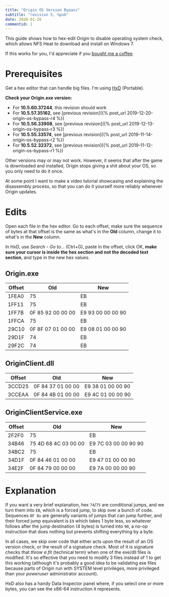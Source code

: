 ```yaml
---
title: "Origin OS Version Bypass"
subtitle: "revision 5, %pub"
date: 2020-01-26
commentid: 1
---
```


This guide shows how to hex-edit Origin to disable operating system check, which allows NFS Heat to download and install on Windows 7.

If this works for you, I'd appreciate if you [bought me a coffee](https://ko-fi.com/chylex).

# Prerequisites

Get a hex editor that can handle big files. I'm using [HxD](https://mh-nexus.de/en/hxd/) (Portable).

**Check your Origin.exe version:**
- For **10.5.60.37244**, this revision should work
- For **10.5.57.35162**, see [previous revision]({% post_url 2019-12-20-origin-os-bypass-r4 %})
- For **10.5.56.33908**, see [previous revision]({% post_url 2019-12-13-origin-os-bypass-r3 %})
- For **10.5.55.33574**, see [previous revision]({% post_url 2019-11-14-origin-os-bypass-r2 %})
- For **10.5.52.32372**, see [previous revision]({% post_url 2019-11-12-origin-os-bypass-r1 %})

Other versions may or may not work. However, it seems that after the game is downloaded and installed, Origin stops giving a shit about your OS, so you only need to do it once.

At some point I want to make a video tutorial showcasing and explaining the disassembly process, so that you can do it yourself more reliably whenever Origin updates.

# Edits

Open each file in the hex editor. Go to each offset, make sure the sequence of bytes at that offset is the same as what's in the **Old** column, change it to what's in the **New** column.

In HxD, use *Search - Go to...* (Ctrl+G), paste in the offset, click OK, **make sure your cursor is inside the hex section and not the decoded text section**, and type in the new hex values.

## Origin.exe

| Offset | Old | New |
| ------ | --- | --- |
| 1FEA0 | 75 | EB |
| 1FF11 | 75 | EB |
| 1FF7B | 0F 85 92 00 00 00 | E9 93 00 00 00 90 |
| 1FFCA | 75 | EB |
| 29C10 | 0F 8F 07 01 00 00 | E9 08 01 00 00 90 |
| 29D1F | 74 | EB |
| 29F2C | 74 | EB |

## OriginClient.dll

| Offset | Old | New |
| ------ | --- | --- |
| 3CCD25 | 0F 84 37 01 00 00 | E9 38 01 00 00 90 |
| 3CCEAA | 0F 84 4B 01 00 00 | E9 4C 01 00 00 90 |

## OriginClientService.exe

| Offset | Old | New |
| ------ | --- | --- |
| 2F2F0 | 75 | EB |
| 34B46 | 75 4D 68 4C 03 00 00 | E9 7C 03 00 00 90 90 |
| 34BC2 | 75 | EB |
| 34D1F | 0F 84 46 01 00 00 | E9 47 01 00 00 90 |
| 34E2F | 0F 84 79 00 00 00 | E9 7A 00 00 00 90 |

# Explanation

If you want a very brief explanation, hex `74`/`75` are conditional jumps, and we turn them into `EB`, which is a forced jump, to skip over a bunch of code. Sequences `0F 8x` are generally variants of jumps that can jump further, and their forced jump equivalent is `E9` which takes 1 byte less, so whatever follows after the jump destination (4 bytes) is turned into `90`, a no-op instruction that does nothing but prevents shifting everything by a byte.

In all cases, we skip over code that either acts upon the result of an OS version check, or the result of a signature check. Most of it is signature checks that *throw a fit* (technical term) when one of the exe/dll files is modified. It's so effective that you need to modify 3 files instead of 1 to get this working (although it's probably a good idea to be validating exe files because parts of Origin run with SYSTEM level privileges, more privileged than your *poweruser* administrator account).

HxD also has a handy Data Inspector panel where, if you select one or more bytes, you can see the x86-64 instruction it represents.
